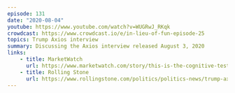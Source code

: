 ```yaml
---
episode: 131
date: "2020-08-04"
youtube: https://www.youtube.com/watch?v=WUGRwJ_RKqk
crowdcast: https://www.crowdcast.io/e/in-lieu-of-fun-episode-25
topics: Trump Axios interview
summary: Discussing the Axios interview released August 3, 2020
links:
    - title: MarketWatch
      url: https://www.marketwatch.com/story/this-is-the-cognitive-test-trump-didnt-pass-internet-reacts-to-presidents-shocking-axios-interview-2020-08-04
    - title: Rolling Stone
      url: https://www.rollingstone.com/politics/politics-news/trump-axios-interview-jonathan-swan-1039137
---
```

